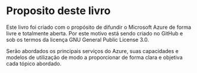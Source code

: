 # Proposito deste livro

Este livro foi criado com o propósito de difundir o Microsoft Azure de forma livre e totalmente aberta. Por este motivo está sendo criado no GitHub e sob os termos da licença GNU General Public License 3.0.

Serão abordados os principais serviços do Azure, suas capacidades e modelos de utilização de modo a proporcionar de forma clara e objetiva cada tópico abordado.




